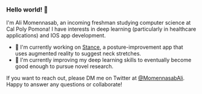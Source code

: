 ### Hello world! 👋
I'm Ali Momennasab, an incoming freshman studying computer science at Cal Poly Pomona! I have interests in deep learning (particularly in healthcare applications) and IOS app development.

- 🧘 I'm currently working on [Stance](https://github.com/alimomennasab/Stance), a posture-improvement app that uses augmented reality to suggest neck stretches.
- 🤖 I'm currently improving my deep learning skills to eventually become good enough to pursue novel research.

If you want to reach out, please DM me on Twitter at [@MomennasabAli](https://twitter.com/MomennasabAli). Happy to answer any questions or collaborate!


<!--
**alimomennasab/alimomennasab** is a ✨ _special_ ✨ repository because its `README.md` (this file) appears on your GitHub profile.

Here are some ideas to get you started:

- 🔭 I’m currently working on ...
- 🌱 I’m currently learning ...
- 👯 I’m looking to collaborate on ...
- 🤔 I’m looking for help with ...
- 💬 Ask me about ...
- 📫 How to reach me: ...
- 😄 Pronouns: ...
- ⚡ Fun fact: ...
-->
